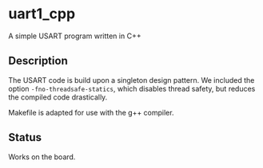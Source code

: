 # uart1_cpp

A simple USART program written in C++

## Description

The USART code is build upon a singleton design pattern.
We included the option `-fno-threadsafe-statics`, which
disables thread safety, but reduces the compiled code
drastically.

Makefile is adapted for use with the g++ compiler.

## Status
Works on the board.
